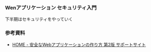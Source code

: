 ### Wenアプリケーション セキュリティ入門

下半期はセキュリティをやっていく

### 参考資料

- [HOME - 安全なWebアプリケーションの作り方 第2版 サポートサイト](https://wasbook.org/)
